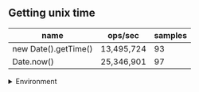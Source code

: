 ## Getting unix time

|name|ops/sec|samples|
|-|-|-|
|new Date().getTime()|13,495,724|93|
|Date.now()|25,346,901|97|


<details>
<summary>Environment</summary>

* __Machine:__ linux x64 | 4 vCPUs | 7.6GB Mem
* __Run:__ Wed Nov 08 2023 00:17:34 GMT+0000 (Coordinated Universal Time)
</details>

<!--
{"environment":{"platform":"linux","arch":"x64","cpus":4,"totalMemory":7.6085662841796875},"benchmarks":[{"name":"new Date().getTime()","opsSec":13495724.326157097,"samples":5},{"name":"Date.now()","opsSec":25346900.98159747,"samples":5}]}-->
